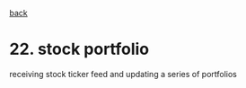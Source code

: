 [back](../README.md)
# 22.  stock portfolio
receiving stock ticker feed and updating a series of portfolios



